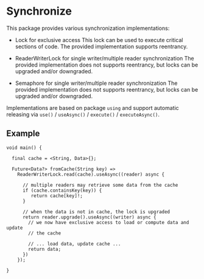 # Synchronize

This package provides various synchronization implementations:

 * Lock for exclusive access
   This lock can be used to execute critical sections of code.
   The provided implementation supports reentrancy.

 * ReaderWriterLock for single writer/multiple reader synchronization
   The provided implementation does not supports reentrancy, but locks
   can be upgraded and/or downgraded.

 * Semaphore for single writer/multiple reader synchronization
   The provided implementation does not supports reentrancy, but locks
   can be upgraded and/or downgraded.

Implementations are based on package `using` and support automatic
releasing via `use()` / `useAsync()` / `execute()` / `executeAsync()`.

## Example

```
void main() {

  final cache = <String, Data>{};

  Future<Data?> fromCache(String key) =>
    ReaderWriterLock.read(cache).useAsync((reader) async {

      // multiple readers may retrieve some data from the cache
      if (cache.containsKey(key)) {
         return cache[key]!;
      }

      // when the data is not in cache, the lock is upgraded
      return reader.upgrade().useAsync((writer) async {
        // we now have exclusive access to load or compute data and update
        // the cache

        // ... load data, update cache ...
        return data;
      })
    });

}
```

